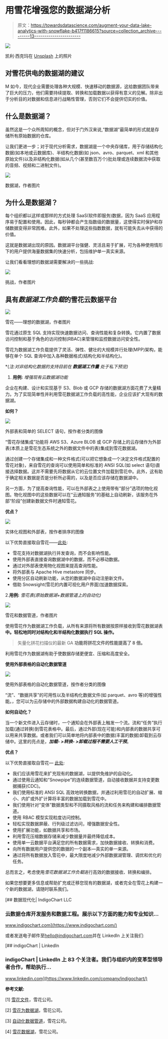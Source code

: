 # 用雪花增强您的数据湖分析

> 原文：<https://towardsdatascience.com/augment-your-data-lake-analytics-with-snowflake-b417f1186615?source=collection_archive---------13----------------------->

![](img/568147460083b8e138d85ccacdd9f25e.png)

凯利·西克玛在 [Unsplash](https://unsplash.com?utm_source=medium&utm_medium=referral) 上的照片

## 对雪花供电的数据湖的建议

M 如今，现代企业需要处理各种大规模、快速移动的数据源，这给数据团队带来了巨大的压力，他们需要持续提取、转换和加载数据以获得有意义的见解。除非出于分析目的对数据和信息进行战略性管理，否则它们不会提供切实的价值。

## 什么是数据湖？

虽然这是一个众所周知的概念，但对于门外汉来说,“数据湖”最简单的形式就是存储所有原始数据的仓库。

让我们更进一步；对于现代分析需求，数据湖是一个中央存储库，用于存储结构化数据(如本地或云数据库)、半结构化数据(如 json、avro、parquet、xml 和其他原始文件)以及非结构化数据(如从几个(甚至数百万个)批处理或连续数据流中获取的音频、视频和二进制文件)。

![](img/eeee88806cda0a724d9c11eaa81682ff.png)

数据湖，作者图片

## 为什么是数据湖？

每个组织都以这样或那样的方式处理 SaaS(软件即服务)数据，因为 SaaS 应用程序易于配置和使用。因此，每秒钟都会产生指数级的数据量，这使得实时保护和存储数据变得非常困难。此外，如果不处理这些指数数据，就有可能失去从中获得的价值。

这就是数据湖出现的原因。数据湖平台强健、灵活且易于扩展，可为各种使用情形下的用户提供海量数据集的快速分析，包括维护单一真实来源。

让我们看看理想的数据湖需要解决的一些挑战:

![](img/9d6ca6149883db97b2650f41f582689a.png)

挑战，作者图片

## 具有*数据湖工作负载*的雪花云数据平台

![](img/97873e30896b36bcbb08214a31816d49.png)

雪花——理想的数据湖，作者图片

雪花通过原生 SQL 支持实现快速数据访问、查询性能和复杂转换。它内置了数据访问控制和基于角色的访问控制(RBAC)来管理和监控数据访问安全性。

雪花为数据湖工作负载提供了灵活、弹性、健壮的大规模并行处理(MPP)架构，能够在单个 SQL 查询中加入各种数据格式(结构化和半结构化)。

*(*注:对非结构化数据的支持目前在* ***数据湖工作量*** *处于私下预览)*

1.  **用例:** *增强现有云数据湖功能*

企业在构建、设计和实现基于 S3、Blob 或 GCP 存储的数据湖方面花费了大量精力。为了实现简单性并利用雪花数据湖工作负载的高性能，企业应该扩大现有的数据湖。

**如何？**

![](img/ac2e3336b494d71f827d59b0a0d08ec7.png)

外部表和简单的 SELECT 语句，按作者分类的图像

“雪花存储集成”功能将 AWS S3、Azure BLOB 或 GCP 存储上的云存储作为外部表(本质上是雪花生态系统之外的数据文件中的表)集成到雪花数据湖。

通过创建一个存储集成和一种文件格式(可以把它想象成一个决定文件格式配置的雪花对象)，来自雪花的查询可以使用简单和标准的 ANSI SQL(如 select 语句)直接选择数据。这并不需要先将数据从它的云位置文件加载到雪花中。此外，这有助于确定相关数据是否是分析所必需的，以及是否应该存储在数据湖中。

另一方面，为了提高查询性能，可以在外部表之上使用带有“部分”选项的物化视图。物化视图中的这些数据可以在“云通知服务”的基础上自动刷新，该服务在外部“阶段”创建新数据文件时通知雪花。

**优点？**

![](img/76d628d5ea50ddb5b47adf320832e077.png)

实体化视图和外部表，按作者排序的图像

以下优势直接取自雪花——[此处](https://www.snowflake.com/workloads/data-lake/):

*   雪花支持对数据湖执行并发查询，而不会影响性能。
*   使用外部表直接查询数据湖中的数据，而不必移动数据。
*   通过对外部表使用物化视图来提高查询性能。
*   将外部表与 Apache Hive metastore 同步。
*   使用分区自动刷新功能，从您的数据湖中自动注册新文件。
*   借助 Snowsight(雪花的内置可视化用户界面)加速数据探索。

2.**用例:** *雪花表(原始数据湖+数据管道上的自动化)*

![](img/67bb0e97efb98ca8e5d10c8645486e05.png)

雪花和数据管道，作者图片

使用雪花作为数据湖工作负载，从所有来源将所有数据按原样接收到雪花数据湖表**中。轻松地同时对结构化和半结构化数据执行 SQL 操作。**

> 矢量化拼花扫描仪的最新 GA **功能将拼花文件的性能提高了 8 倍。**

利用雪花作为数据湖有助于使数据存储更便宜、压缩和高度安全。

**使用外部表格的自动化数据管道**

![](img/4335c0fc00afb636d9b20d4de0bee1cf.png)

使用外部表格的自动化数据管道，按作者分类的图像

“流”、“数据共享”的可用性以及半结构化数据文件(如 parquet、avro 等)的增强性能。，您可以为云存储中的外部数据构建自动化的数据管道。

**如何自动化？**

当一个新文件进入云存储时，一个通知会在外部表上触发一个流。流和“任务”执行加载(通过转换)到雪花表格中。最后，通过外部(现在可能)和内部表的数据共享可以用来共享数据。或者我们可以简单地将内部表中的数据(丰富的数据)卸载到云存储中。这里的亮点是，***加载- >转换- >卸载过程不需要人工干预***。

**优点？**

以下优势直接取自雪花— [此处](https://www.snowflake.com/workloads/data-lake/):

*   我们应该用雪花来扩充现有的数据湖，以提供免维护的自动化。
*   通过使用云通知和“Snowpipe”的连续数据管道，自动接收数据并支持变更数据捕获(CDC)。
*   我们使用标准的 ANSI SQL 高效地转换数据，并通过利用雪花的自动扩展、缩小、内扩或外扩计算将丰富的数据加载到雪花中。
*   我们使用针对“变体”数据类型和不同摄取风格的流和任务来构建和编排数据管道。
*   使用 RBAC 模型实现粒度访问控制。
*   轻松实现数据屏蔽、行列级过滤访问，增强数据安全性。
*   使用扩展功能，如数据共享和市场。
*   利用雪花压缩数据存储来减少数据量并最终降低成本。
*   使用单一云数据平台满足您的所有数据需求，加快数据接收、转换和消费。
*   向所有数据用户提供您的数据的一个副本—真实的单一来源。
*   通过将所有数据放入雪花中，最大限度地减少外部数据湖管理、调优和优化的任务。

总而言之，考虑使用*雪花数据湖工作负载*进行高效的数据接收、转换和编排。

如果您想要更多信息或帮助扩充或迁移您现有的数据湖，或者完全在雪花上构建一个新的数据湖，请随时联系我们。

[](https://www.indigochart.com/) [## 数据现代化| IndigoChart LLC

### 云数据仓库开发服务和数据工程。展示以下方面的能力和专业知识…

www.indigochart.com](https://www.indigochart.com/) 

或者发送电子邮件至[hello@indigochart.com](mailto:hello@indigochart.com)并在 LinkedIn 上关注我们:

[](https://www.linkedin.com/company/indigochart/) [## indigoChart | LinkedIn

### indigoChart | LinkedIn 上 83 个关注者。我们与组织内的变革型领导者合作，帮助执行…

www.linkedin.com](https://www.linkedin.com/company/indigochart/) 

**参考文献:**

[1] [雪花文件](https://docs.snowflake.com/en/)，雪花公司。

[2] [雪花为数据湖](https://www.snowflake.com/workloads/data-lake/)，雪花公司。

[3] [自动化数据管道](https://www.snowflake.com/blog/external-tables-are-now-generally-available-on-snowflake/)，雪花公司。

[4] [雪花数据湖](https://www.snowflake.com/#data-lake)，雪花公司。